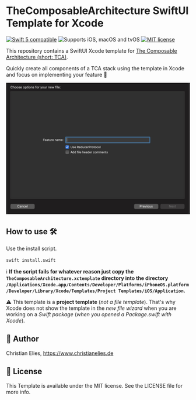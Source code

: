 # TheComposableArchitecture SwiftUI Template for Xcode

<a href="https://developer.apple.com/swift"><img src="https://img.shields.io/badge/swift5-compatible-orange.svg?longCache=true&style=flat-square" alt="Swift 5 compatible"/></a>
<img src="https://img.shields.io/badge/platforms-iOS|%20macOS%20|%20tvOS-lightgray.svg?longCache=true&style=flat-square" alt="Supports iOS, macOS and tvOS"/>
<a href="https://en.wikipedia.org/wiki/MIT_License"><img src="https://img.shields.io/badge/license-MIT-lightgray.svg?longCache=true&style=flat-square" alt="MIT license"/></a>

This repository contains a SwiftUI Xcode template for [The Composable Architecture (short: TCA)](https://github.com/pointfreeco/swift-composable-architecture).

Quickly create all components of a TCA stack using the template in Xcode and focus on implementing your feature 🚀

![Xcode dialog](https://github.com/crelies/TheComposableArchitecture-Xcode-Template/blob/main/xcode-dialog.png)

## How to use 🛠

Use the install script.

```swift install.swift```

ℹ️ **If the script fails for whatever reason just copy the `TheComposableArchitecture.xctemplate` directory into the directory `/Applications/Xcode.app/Contents/Developer/Platforms/iPhoneOS.platform/Developer/Library/Xcode/Templates/Project Templates/iOS/Application`.**

⚠️ This template is a **project template** (*not a file template*). That's why Xcode does not show the template in the *new file wizard* when you are working on a *Swift package* (*when you opened a Package.swift with Xcode*).

## 🤖 Author

Christian Elies, https://www.christianelies.de

## 📄 License

This Template is available under the MIT license. See the LICENSE file for more info.